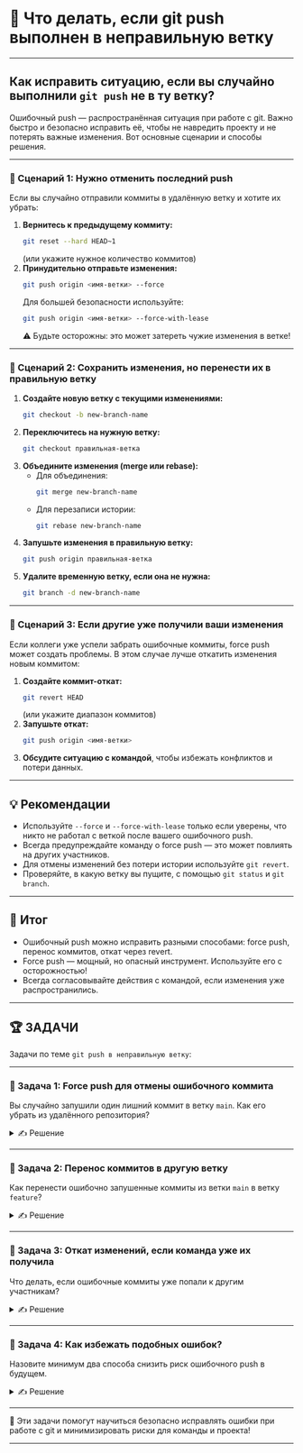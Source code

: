 # 📌 Что делать, если git push выполнен в неправильную ветку

---

## Как исправить ситуацию, если вы случайно выполнили `git push` не в ту ветку?

Ошибочный push — распространённая ситуация при работе с git. Важно быстро и безопасно исправить её, чтобы не навредить проекту и не потерять важные изменения. Вот основные сценарии и способы решения.

---

### 🔹 Сценарий 1: Нужно отменить последний push

Если вы случайно отправили коммиты в удалённую ветку и хотите их убрать:

1. **Вернитесь к предыдущему коммиту:**
   ```bash
   git reset --hard HEAD~1
   ```
   (или укажите нужное количество коммитов)
2. **Принудительно отправьте изменения:**
   ```bash
   git push origin <имя-ветки> --force
   ```
   Для большей безопасности используйте:
   ```bash
   git push origin <имя-ветки> --force-with-lease
   ```
   ⚠️ Будьте осторожны: это может затереть чужие изменения в ветке!

---

### 🔹 Сценарий 2: Сохранить изменения, но перенести их в правильную ветку

1. **Создайте новую ветку с текущими изменениями:**
   ```bash
   git checkout -b new-branch-name
   ```
2. **Переключитесь на нужную ветку:**
   ```bash
   git checkout правильная-ветка
   ```
3. **Объедините изменения (merge или rebase):**
   - Для объединения:
     ```bash
     git merge new-branch-name
     ```
   - Для перезаписи истории:
     ```bash
     git rebase new-branch-name
     ```
4. **Запушьте изменения в правильную ветку:**
   ```bash
   git push origin правильная-ветка
   ```
5. **Удалите временную ветку, если она не нужна:**
   ```bash
   git branch -d new-branch-name
   ```

---

### 🔹 Сценарий 3: Если другие уже получили ваши изменения

Если коллеги уже успели забрать ошибочные коммиты, force push может создать проблемы. В этом случае лучше откатить изменения новым коммитом:

1. **Создайте коммит-откат:**
   ```bash
   git revert HEAD
   ```
   (или укажите диапазон коммитов)
2. **Запушьте откат:**
   ```bash
   git push origin <имя-ветки>
   ```
3. **Обсудите ситуацию с командой**, чтобы избежать конфликтов и потери данных.

---

## 💡 Рекомендации

- Используйте `--force` и `--force-with-lease` только если уверены, что никто не работал с веткой после вашего ошибочного push.
- Всегда предупреждайте команду о force push — это может повлиять на других участников.
- Для отмены изменений без потери истории используйте `git revert`.
- Проверяйте, в какую ветку вы пущите, с помощью `git status` и `git branch`.

---

## 🎯 Итог

- Ошибочный push можно исправить разными способами: force push, перенос коммитов, откат через revert.
- Force push — мощный, но опасный инструмент. Используйте его с осторожностью!
- Всегда согласовывайте действия с командой, если изменения уже распространились.

---

## 🏆 ЗАДАЧИ

Задачи по теме `git push в неправильную ветку`:

---

### 📌 Задача 1: Force push для отмены ошибочного коммита

Вы случайно запушили один лишний коммит в ветку `main`. Как его убрать из удалённого репозитория?

<details>
<summary>✍ Решение</summary>

```bash
git reset --hard HEAD~1
git push origin main --force-with-lease
```

</details>

---

### 📌 Задача 2: Перенос коммитов в другую ветку

Как перенести ошибочно запушенные коммиты из ветки `main` в ветку `feature`?

<details>
<summary>✍ Решение</summary>

```bash
git checkout -b temp-fix
# (остаетесь на temp-fix, коммиты уже здесь)
git checkout feature
git merge temp-fix
git push origin feature
git branch -d temp-fix
```

</details>

---

### 📌 Задача 3: Откат изменений, если команда уже их получила

Что делать, если ошибочные коммиты уже попали к другим участникам?

<details>
<summary>✍ Решение</summary>

Создать коммит-откат с помощью `git revert`, чтобы сохранить историю и не создавать force push:

```bash
git revert HEAD
# или диапазон коммитов
git push origin <имя-ветки>
```

</details>

---

### 📌 Задача 4: Как избежать подобных ошибок?

Назовите минимум два способа снизить риск ошибочного push в будущем.

<details>
<summary>✍ Решение</summary>

- Всегда проверять текущую ветку с помощью `git status` и `git branch`.
- Использовать защиту веток (branch protection) на сервере.
- Настроить алиасы или pre-push hooks для дополнительной проверки.

</details>

---

🎉 Эти задачи помогут научиться безопасно исправлять ошибки при работе с git и минимизировать риски для команды и проекта!

--- 